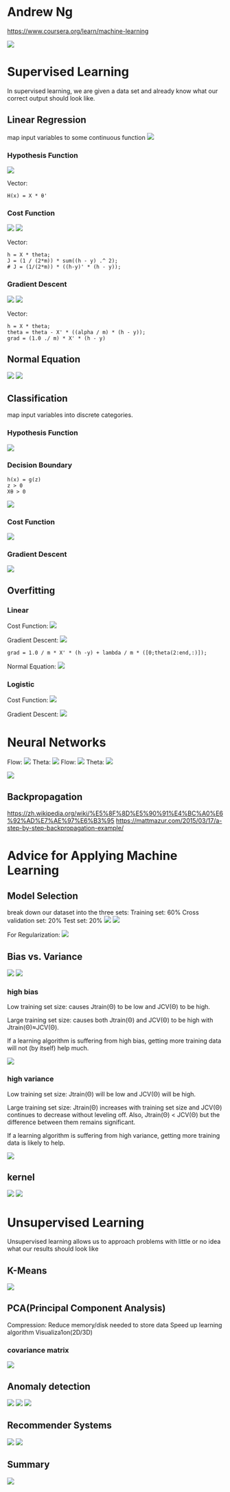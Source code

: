# Andrew Ng
https://www.coursera.org/learn/machine-learning

![](./images/X.png)

# Supervised Learning
In supervised learning, we are given a data set and already know what our correct output should look like.

## Linear Regression
map input variables to some continuous function
![](./images/linear.png)

### Hypothesis Function
![](./images/hypothesis_function.png)

Vector:
```
H(x) = X * θ'
```

### Cost Function
![](./images/cost_function.png)
![](./images/cost_function_plot.png)

Vector:
```
h = X * theta;
J = (1 / (2*m)) * sum((h - y) .^ 2);
# J = (1/(2*m)) * ((h-y)' * (h - y));
```

### Gradient Descent
![](./images/gradient_descent.png)
![](./images/gradient_descent_linear.png)

Vector:
```
h = X * theta;
theta = theta - X' * ((alpha / m) * (h - y));
grad = (1.0 ./ m) * X' * (h - y)
```

## Normal Equation
![](./images/normal_equation.png)
![](./images/compare.png)


## Classification
map input variables into discrete categories.

### Hypothesis Function
![](./images/classification.png)

### Decision Boundary
```
h(x) = g(z)
z > 0
Xθ > 0
```
![](./images/decision_boundary.png)

### Cost Function
![](./images/cost_function_classification.png)

### Gradient Descent
![](./images/gradient_descent_classification.png)

## Overfitting

### Linear
Cost Function:
![](./images/overfitting_linear_cf.png)

Gradient Descent:
![](./images/overfitting_linear_gd.png)
```
grad = 1.0 / m * X' * (h -y) + lambda / m * ([0;theta(2:end,:)]);
```

Normal Equation:
![](./images/overfitting_ne.png)

### Logistic

Cost Function:
![](./images/overfitting_logistic_cf.png)

Gradient Descent:
![](./images/overfitting_logistic_gd.png)

# Neural Networks
Flow:
![](./images/nn_flow_1.png)
Theta:
![](./images/nn_theta_1.png)
Flow:
![](./images/nn_flow_2.png)
Theta:
![](./images/nn_theta_2.png)

![](./images/nn_d.png)

## Backpropagation 
https://zh.wikipedia.org/wiki/%E5%8F%8D%E5%90%91%E4%BC%A0%E6%92%AD%E7%AE%97%E6%B3%95
https://mattmazur.com/2015/03/17/a-step-by-step-backpropagation-example/

# Advice for Applying Machine Learning

## Model Selection
break down our dataset into the three sets:
Training set: 60%
Cross validation set: 20%
Test set: 20%
![](./images/model_selection_1.png)
![](./images/model_selection_2.png)

For Regularization:
![](./images/model_selection_3.png)

## Bias vs. Variance
![](./images/model_selection_4.png)
![](./images/model_selection_5.png)

### high bias
Low training set size: causes Jtrain(Θ) to be low and JCV(Θ) to be high.

Large training set size: causes both Jtrain(Θ) and JCV(Θ) to be high with Jtrain(Θ)≈JCV(Θ).

If a learning algorithm is suffering from high bias, getting more training data will not (by itself) help much.

![](./images/model_selection_6.png)

### high variance

Low training set size: Jtrain(Θ) will be low and JCV(Θ) will be high.

Large training set size: Jtrain(Θ) increases with training set size and JCV(Θ) continues to decrease without leveling off. Also, Jtrain(Θ) < JCV(Θ) but the difference between them remains significant.

If a learning algorithm is suffering from high variance, getting more training data is likely to help.

![](./images/model_selection_7.png)

## kernel
![](./images/svm_1.png)
![](./images/svm_2.png)

# Unsupervised Learning
Unsupervised learning allows us to approach problems with little or no idea what our results should look like

## K-Means
![](./images/K-Means.png)

## PCA(Principal Component Analysis)
Compression:
Reduce memory/disk needed to store data
Speed up learning algorithm
Visualiza1on(2D/3D)

### covariance matrix
![](./images/cov_matrix.png)

## Anomaly detection
![](./images/anomaly_1.png)
![](./images/anomaly_2.png)
![](./images/anomaly_3.png)

## Recommender Systems
![](./images/recommender_1.png)
![](./images/recommender_2.png)

## Summary
![](./images/summary.png)




